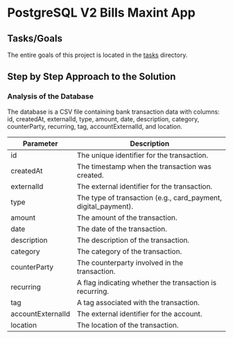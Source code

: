 # PostgreSQL V2 Bills Maxint App

## Tasks/Goals
The entire goals of this project is located in the [tasks](./tasks/) directory.

## Step by Step Approach to the Solution

### Analysis of the Database
The database is a CSV file containing bank transaction data with columns: id, createdAt, externalId, type, amount, date, description, category, counterParty, recurring, tag, accountExternalId, and location.

| Parameter | Description |
| --- | --- |
| id | The unique identifier for the transaction. |
| createdAt | The timestamp when the transaction was created. |
| externalId | The external identifier for the transaction. |
| type | The type of transaction (e.g., card_payment, digital_payment). |
| amount | The amount of the transaction. |
| date | The date of the transaction. |
| description | The description of the transaction. |
| category | The category of the transaction. |
| counterParty | The counterparty involved in the transaction. |
| recurring | A flag indicating whether the transaction is recurring. |
| tag | A tag associated with the transaction. |
| accountExternalId | The external identifier for the account. |
| location | The location of the transaction. |
